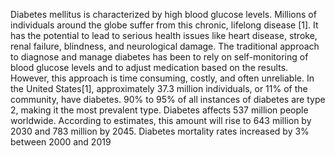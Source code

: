 Diabetes mellitus is characterized by high blood glucose levels. Millions of individuals around the globe suffer from
this chronic, lifelong disease [1]. It has the potential to lead to serious health issues like heart disease, stroke, renal
failure, blindness, and neurological damage. The traditional approach to diagnose and manage diabetes has been to rely
on self-monitoring of blood glucose levels and to adjust medication based on the results. However, this approach is
time consuming, costly, and often unreliable. In the United States[1], approximately 37.3 million individuals, or 11%
of the community, have diabetes. 90% to 95% of all instances of diabetes are type 2, making it the most prevalent type.
Diabetes affects 537 million people worldwide. According to estimates, this amount will rise to 643 million by 2030
and 783 million by 2045. Diabetes mortality rates increased by 3% between 2000 and 2019
